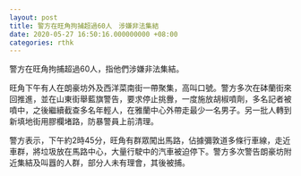 ```yaml
---
layout: post
title: 警方在旺角拘捕超過60人　涉嫌非法集結
date: 2020-05-27 16:50:16.000000000 +08:00
categories: rthk
---
```


警方在旺角拘捕超過60人，指他們涉嫌非法集結。　

旺角下午有人在朗豪坊外及西洋菜南街一帶聚集，高叫口號。警方多次在砵蘭街來回推進，並在山東街舉藍旗警告，要求停止挑釁，一度施放胡椒噴劑，多名記者被噴中，之後繼續截查多名年輕人，在雅蘭中心外帶走最少一名男子。另一批人轉到新填地街用膠欄堵路，防暴警員上前清理。

警方表示，下午約2時45分，旺角有群眾闖出馬路，佔據彌敦道多條行車線，走近車群，將垃圾放在馬路中心，大量行駛中的汽車被迫停下。警方多次警告朗豪坊附近集結及叫囂的人群，部分人未有理會，其後被捕。
